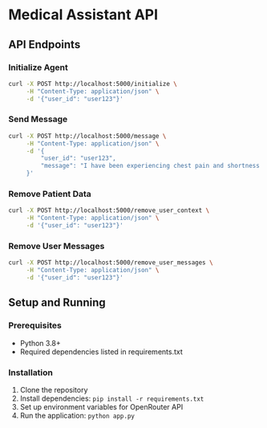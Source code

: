 # Medical Assistant API

## API Endpoints

### Initialize Agent
```bash
curl -X POST http://localhost:5000/initialize \
     -H "Content-Type: application/json" \
     -d '{"user_id": "user123"}'
```

### Send Message
```bash
curl -X POST http://localhost:5000/message \
     -H "Content-Type: application/json" \
     -d '{
         "user_id": "user123", 
         "message": "I have been experiencing chest pain and shortness of breath."
     }'
```

### Remove Patient Data
```bash
curl -X POST http://localhost:5000/remove_user_context \
     -H "Content-Type: application/json" \
     -d '{"user_id": "user123"}'
```

### Remove User Messages
```bash
curl -X POST http://localhost:5000/remove_user_messages \
     -H "Content-Type: application/json" \
     -d '{"user_id": "user123"}'
```

## Setup and Running

### Prerequisites
- Python 3.8+
- Required dependencies listed in requirements.txt

### Installation
1. Clone the repository
2. Install dependencies: `pip install -r requirements.txt`
3. Set up environment variables for OpenRouter API
4. Run the application: `python app.py`
